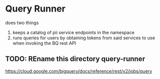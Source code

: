 # Query Runner

does two things

1. keeps a catalog of pii service endpoints in the namespace
2. runs queries for users by obtaining tokens from said services to use when invoking the BQ rest API

## TODO: REname this directory query-runner

https://cloud.google.com/bigquery/docs/reference/rest/v2/jobs/query
